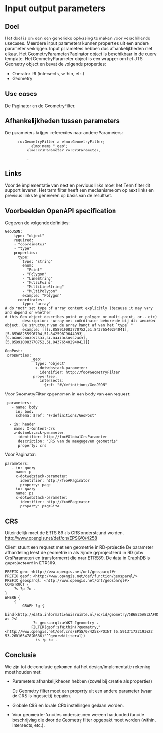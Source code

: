 # Input output parameters

## Doel
	  
Het doel is om een een generieke oplossing te maken voor verschillende usecases.
Meerdere input parameters kunnen properties uit een andere parameter verkrijgen.
Input parameters hebben dus afhankelijkheden met elkaar. 
Het GeometryParameter/Paginator object is beschikbaar in de query template.
Het GeometryParameter object is een wrapper om het JTS Geometry object en bevat de volgende properties:
- Operator IRI (intersects, within, etc.)
- Geometry

## Use cases

De Paginator en de GeometryFilter.
	  
## Afhankelijkheden tussen parameters
	  
De parameters krijgen referenties naar andere Parameters:
	  
```
	  ro:GeometryFilter a elmo:GeometryFilter;
            elmo:name "_geo";
          elmo:crsParameter ro:CrsParameter;
          
          .
```
          
	  
## Links

Voor de implementatie van next en previous links moet het Term filter dit support leveren.
Het term filter heeft een mechanisme om op next links en previous links te genereren op basis van de resultset.

## Voorbeelden OpenAPI specification

Gegeven de volgende definities: 
```
GeoJSON:
    type: "object"
    required:
    - "coordinates"
    - "type"
    properties:
      type:
        type: "string"
        enum:
        - "Point"
        - "Polygon"
        - "LineString"
        - "MultiPoint"
        - "MultiLineString"
        - "MultiPolygon"
        example: "Polygon"
      coordinates:
        type: "array"
# do *not* set type of array content explicitly (because it may vary and depend on whether
# this Geo object describes point or polygon or multi-point, or.. etc)
        description: "Array met coördinaten behorende bij dit GeoJSON object. De structuur van de array hangt af van het `type`."
        example: [[[5.858910083770752,51.84376540294041],[5.85968255996704,51.84259879644993],[5.860852003097533,51.84413658957469],[5.858910083770752,51.84376540294041]]]
		
GeoPost: 
 properties:
            _geo:
              type: "object"
			  x-dotwebstack-parameter:
                identifier: http://foo#GeometryFilter  
	         properties:
                intersects:
                  $ref: "#/definitions/GeoJSON"
``` 
	  
Voor GeometryFilter  opgenomen in een body van een request:
```
 parameters:
   - name: body
     in: body
     schema: $ref: "#/definitions/GeoPost"
  
  - in: header
    name: X-Content-Crs
    x-dotwebstack-parameter:
      identifier: http://foo#GlobalCrsParameter
	  description: "CRS van de meegegeven geometrie"
      property: crs
```
Voor Paginator:

```
parameters:
   - in: query
     name: p
     x-dotwebstack-parameter:
       identifier: http://foo#Paginator
       property: page
   - in: query
     name: ps
     x-dotwebstack-parameter:
       identifier: http://foo#Paginator
       property: pageSize
``` 


## CRS

Uiteindelijk moet de ERTS 89 als CRS ondersteund worden.
http://www.opengis.net/def/crs/EPSG/0/4258

Client stuurt een request met een geometrie in RD-projectie
De parameter afhandeling leest de geometrie in als zijnde geprojecteerd in RD (obv CrsParameter) en transformeert die naar ETRS89.
De data in GraphDB is geprojecteerd in ETRS89.

```
PREFIX geo: <http://www.opengis.net/ont/geosparql#>
PREFIX geof: <http://www.opengis.net/def/function/geosparql/>
PREFIX geosparql: <http://www.opengis.net/ont/geosparql#>
CONSTRUCT {
    ?s ?p ?o .
}
WHERE {
    {
        GRAPH ?g {
            bind(<http://data.informatiehuisruimte.nl/ro/id/geometry/5B6E25AE12AF05F7F2D5B2018BFC6C72> as ?s)
             ?s geosparql:asWKT ?geometry .
            FILTER(geof:sfWithin(?geometry,"<http://www.opengis.net/def/crs/EPSG/0/4258>POINT (6.591371722193622 53.26016547820686)"^^geo:wktLiteral))
              ?s ?p ?o .
````

## Conclusie

We zijn tot de conclusie gekomen dat het design/implementatie rekening moet houden met:
-	Parameters afhankelijkheden hebben (zowel bij creatie als properties)

     De Geometry filter moet een property uit een andere parameter (waar de CRS is ingesteld) bepalen.

-	Globale CRS en lokale CRS instellingen gedaan worden. 
-	Voor geometrie-functies ondersteunen we een hardcoded functie beschrijving die door de Geometry filter opgepakt moet worden (within, intersects, etc.).
